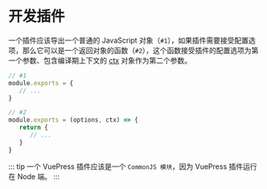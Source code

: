 # 开发插件

一个插件应该导出一个普通的 JavaScript 对象（`#1`），如果插件需要接受配置选项，那么它可以是一个返回对象的函数（`#2`），这个函数接受插件的配置选项为第一个参数、包含编译期上下文的 [ctx](#ctx) 对象作为第二个参数。

``` js
// #1
module.exports = {
   // ...
}
```

``` js
// #2
module.exports = (options, ctx) => {
   return {
      // ...
   }
}
```

::: tip
一个 VuePress 插件应该是一个 `CommonJS 模块`，因为 VuePress 插件运行在 Node 端。
:::
